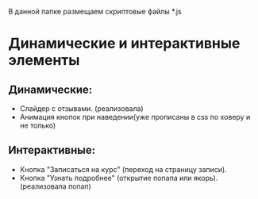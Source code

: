 В данной папке размещаем скриптовые файлы *.js
# Динамические и интерактивные элементы

## Динамические:
- Слайдер с отзывами. (реализовала)
- Анимация кнопок при наведении(уже прописаны в css по ховеру и не только)

## Интерактивные:
- Кнопка "Записаться на курс" (переход на страницу записи).
- Кнопка "Узнать подробнее" (открытие попапа или якорь). (реализовала попап)

